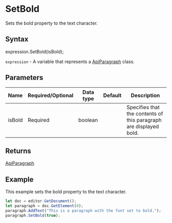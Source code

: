 # SetBold

Sets the bold property to the text character.

## Syntax

expression.SetBold(isBold);

`expression` - A variable that represents a [ApiParagraph](../ApiParagraph.md) class.

## Parameters

| **Name** | **Required/Optional** | **Data type** | **Default** | **Description** |
| ------------- | ------------- | ------------- | ------------- | ------------- |
| isBold | Required | boolean |  | Specifies that the contents of this paragraph are displayed bold. |

## Returns

[ApiParagraph](../../ApiParagraph/ApiParagraph.md)

## Example

This example sets the bold property to the text character.

```javascript
let doc = editor.GetDocument();
let paragraph = doc.GetElement(0);
paragraph.AddText("This is a paragraph with the font set to bold.");
paragraph.SetBold(true);
```

